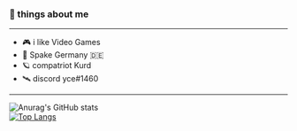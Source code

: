 ### 🌠 things about me
- -------------------
- 🎮 i like Video Games
- 🚀 Spake Germany 🇩🇪
- 🪐 compatriot Kurd
- 🛰️ discord yce#1460

- -------------------

![Anurag's GitHub stats](https://github-readme-stats.vercel.app/api?username=y069&show_icons=true&theme=radical)
<br>
[![Top Langs](https://github-readme-stats.vercel.app/api/top-langs/?username=y069&layout=compact&theme=radical)](https://github.com/anuraghazra/github-readme-stats)
